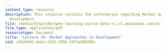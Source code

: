 ```yaml
---
content_type: resource
description: This resource contains the information regarding Market Approaches to
  Development.
file: /media/https%3A/open-learning-course-data-rc.s3.amazonaws.com/ec-701j-d-lab-i-development-fall-2009/c45264420a2a2326105b19f3a48b598c_MITEC_701JF09_lec34_nb.pdf
file_type: application/pdf
resourcetype: Document
title: 'Lecture 34: Market Approaches to Development'
uid: c4526442-0a2a-2326-105b-19f3a48b598c
---
```

